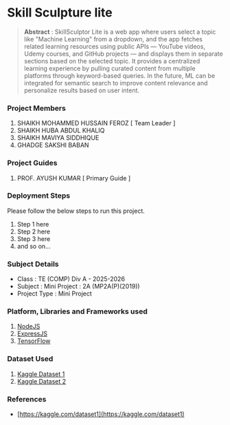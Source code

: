 # Skill Sculpture lite

> **Abstract** : SkillSculptor Lite is a web app where users select a topic like "Machine Learning" from a dropdown, and the app fetches related learning resources using public APIs — YouTube videos, Udemy courses, and GitHub projects — and displays them in separate sections based on the selected topic. It provides a centralized learning experience by pulling curated content from multiple platforms through keyword-based queries. In the future, ML can be integrated for semantic search to improve content relevance and personalize results based on user intent.

### Project Members
1. SHAIKH MOHAMMED HUSSAIN FEROZ  [ Team Leader ] 
2. SHAIKH HUBA ABDUL KHALIQ 
3. SHAIKH MAVIYA SIDDHIQUE 
4. GHADGE SAKSHI BABAN 

### Project Guides
1. PROF. AYUSH KUMAR  [ Primary Guide ] 

### Deployment Steps
Please follow the below steps to run this project.
1. Step 1 here
2. Step 2 here
3. Step 3 here
3. and so on...

### Subject Details
- Class : TE (COMP) Div A - 2025-2026
- Subject : Mini Project : 2A (MP2A(P)(2019))
- Project Type : Mini Project

### Platform, Libraries and Frameworks used
1. [NodeJS](https://nodejs.org)
2. [ExpressJS](https://expressjs.org)
3. [TensorFlow](https://tensorflowjs.com)

### Dataset Used
1. [Kaggle Dataset 1](https://kaggle.com/dataset1)
2. [Kaggle Dataset 2](https://kaggle.com/dataset2)

### References
- [https://kaggle.com/dataset1](https://kaggle.com/dataset1)
